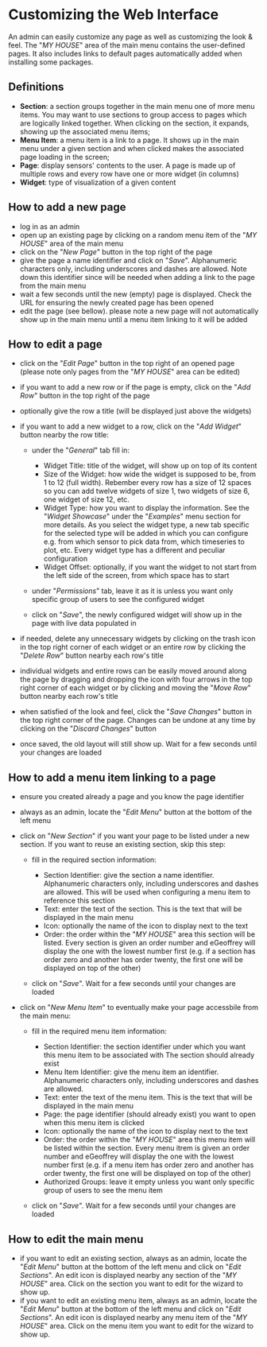 # Customizing the Web Interface

An admin can easily customize any page as well as customizing the look & feel.
The "*MY HOUSE*" area of the main menu contains the user-defined pages. It also includes links to default pages automatically added when installing some packages.

## Definitions

* **Section**: a section groups together in the main menu one of more menu items. You may want to use sections to group access to pages which are logically linked together. When clicking on the section, it expands, showing up the associated menu items;
* **Menu Item**: a menu item is a link to a page. It shows up in the main menu under a given section and when clicked makes the associated page loading in the screen;
* **Page**: display sensors' contents to the user. A page is made up of multiple rows and every row have one or more widget (in columns)
* **Widget**: type of visualization of a given content

## How to add a new page

* log in as an admin
* open up an existing page by clicking on a random menu item of the "*MY HOUSE*" area of the main menu
* click on the "*New Page*" button in the top right of the page
* give the page a name identifier and click on "*Save*". Alphanumeric characters only, including underscores and dashes are allowed. Note down this identifier since will be needed when adding a link to the page from the main menu
* wait a few seconds until the new (empty) page is displayed. Check the URL for ensuring the newly created page has been opened
* edit the page (see bellow). please note a new page will not automatically show up in the main menu until a menu item linking to it will be added 

## How to edit a page

* click on the "*Edit Page*" button in the top right of an opened page (please note only pages from the "*MY HOUSE*" area can be edited)
* if you want to add a new row or if the page is empty, click on the "*Add Row*" button in the top right of the page
* optionally give the row a title (will be displayed just above the widgets)
* if you want to add a new widget to a row, click on the "*Add Widget*" button nearby the row title:

    * under the "*General*" tab fill in:

        * Widget Title: title of the widget, will show up on top of its content
        * Size of the Widget: how wide the widget is supposed to be, from 1 to 12 (full width). Rebember every row has a size of 12 spaces so you can add twelve widgets of size 1, two widgets of size 6, one widget of size 12, etc.
        * Widget Type: how you want to display the information. See the "*Widget Showcase*" under the "*Examples*" menu section for more details. As you select the widget type, a new tab specific for the selected type will be added in which you can configure e.g. from which sensor to pick data from, which timeseries to plot, etc. Every widget type has a different and peculiar configuration
        * Widget Offset: optionally, if you want the widget to not start from the left side of the screen, from which space has to start
    
    * under "*Permissions*" tab, leave it as it is unless you want only specific group of users to see the configured widget
    * click on "*Save*", the newly configured widget will show up in the page with live data populated in

* if needed, delete any unnecessary widgets by clicking on the trash icon in the top right corner of each widget or an entire row by clicking the "*Delete Row*" button nearby each row's title
* individual widgets and entire rows can be easily moved around along the page by dragging and dropping the icon with four arrows in the top right corner of each widget or by clicking and moving the "*Move Row*" button nearby each row's title
* when satisfied of the look and feel, click the "*Save Changes*" button in the top right corner of the page. Changes can be undone at any time by clicking on the "*Discard Changes*" button
* once saved, the old layout will still show up. Wait for a few seconds until your changes are loaded

## How to add a menu item linking to a page

* ensure you created already a page and you know the page identifier
* always as an admin, locate the "*Edit Menu*" button at the bottom of the left menu
* click on "*New Section*" if you want your page to be listed under a new section. If you want to reuse an existing section, skip this step:

    * fill in the required section information:

        * Section Identifier: give the section a name identifier. Alphanumeric characters only, including underscores and dashes are allowed. This will be used when configuring a menu item to reference this section
        * Text: enter the text of the section. This is the text that will be displayed in the main menu
        * Icon: optionally the name of the icon to display next to the text
        * Order: the order within the "*MY HOUSE*" area this section will be listed. Every section is given an order number and eGeoffrey will display the one with the lowest number first (e.g. if a section has order zero and another has order twenty, the first one will be displayed on top of the other)
    
    * click on "*Save*". Wait for a few seconds until your changes are loaded
    
* click on "*New Menu Item*" to eventually make your page accessbile from the main menu:

    * fill in the required menu item information:

        * Section Identifier: the section identifier under which you want this menu item to be associated with The section should already exist
        * Menu Item Identifier: give the menu item an identifier. Alphanumeric characters only, including underscores and dashes are allowed. 
        * Text: enter the text of the menu item. This is the text that will be displayed in the main menu
        * Page: the page identifier (should already exist) you want to open when this menu item is clicked
        * Icon: optionally the name of the icon to display next to the text
        * Order: the order within the "*MY HOUSE*" area this menu item will be listed within the section. Every menu itrem is given an order number and eGeoffrey will display the one with the lowest number first (e.g. if a menu item has order zero and another has order twenty, the first one will be displayed on top of the other)
        * Authorized Groups: leave it empty unless you want only specific group of users to see the menu item
    
    * click on "*Save*". Wait for a few seconds until your changes are loaded
    
## How to edit the main menu

* if you want to edit an existing section, always as an admin, locate the "*Edit Menu*" button at the bottom of the left menu and click on "*Edit Sections*". An edit icon is displayed nearby any section of the "*MY HOUSE*" area. Click on the section you want to edit for the wizard to show up.
* if you want to edit an existing menu item, always as an admin, locate the "*Edit Menu*" button at the bottom of the left menu and click on "*Edit Sections*". An edit icon is displayed nearby any menu item of the "*MY HOUSE*" area. Click on the menu item you want to edit for the wizard to show up.
